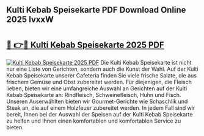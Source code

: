 ## Kulti Kebab Speisekarte PDF Download Online 2025 IvxxW

# <h2><a href="http://gcc9xp7.nevu.top/?p=Kulti+Kebab+Speisekarte">🔗 👉🔴 Kulti Kebab Speisekarte 2025 PDF</a></h2>

[![Kulti Kebab Speisekarte 2025 PDF](https://i.imgur.com/dBaPXMq.png)](http://gcc9xp7.nevu.top/?p=Kulti+Kebab+Speisekarte)
Die Kulti Kebab Speisekarte ist nicht nur eine Liste von Gerichten, sondern auch die Kunst der Wahl. Auf der Kulti Kebab Speisekarte unserer Cafeteria finden Sie viele frische Salate, die aus frischem Gemüse und Obst zubereitet werden. Für diejenigen, die Fleisch lieben, bieten wir eine umfangreiche Auswahl an Gerichten auf der Kulti Kebab Speisekarte an: Rindfleisch, Schweinefleisch, Huhn und Fisch. Unseren Auserwählten bieten wir Gourmet-Gerichte wie Schaschlik und Steak an, die auf einem Holzfeuer zubereitet werden. In jedem Fall sind wir bereit, Ihnen bei der Auswahl der Speisen auf der Kulti Kebab Speisekarte zu helfen und Ihnen einen komfortablen und komfortablen Service zu bieten.
